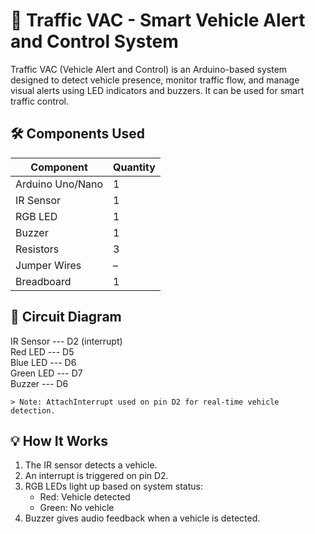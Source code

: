 # 🚦 Traffic VAC - Smart Vehicle Alert and Control System

Traffic VAC (Vehicle Alert and Control) is an Arduino-based system designed to detect vehicle presence, monitor traffic flow, and manage visual alerts using LED indicators and buzzers. It can be used for smart traffic control.



## 🛠️ Components Used

| Component        | Quantity |
|------------------|----------|
| Arduino Uno/Nano | 1        |
| IR Sensor        | 1        |
| RGB LED          | 1        |
| Buzzer           | 1        |
| Resistors        | 3        |
| Jumper Wires     | –        |
| Breadboard       | 1        |

## 🔌 Circuit Diagram


  IR Sensor --- D2 (interrupt)<br>
  Red LED   --- D5<br>
  Blue LED  --- D6<br>
  Green LED --- D7<br>
  Buzzer    --- D6


	> Note: AttachInterrupt used on pin D2 for real-time vehicle detection.

## 💡 How It Works

1. The IR sensor detects a vehicle.
2. An interrupt is triggered on pin D2.
3. RGB LEDs light up based on system status:
   - Red: Vehicle detected
   - Green: No vehicle
4. Buzzer gives audio feedback when a vehicle is detected.
